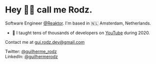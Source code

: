 # Hey 👋🏻 call me Rodz.

Software Engineer [@Reaktor](https://reaktor.com). I'm based in 🇳🇱 Amsterdam, Netherlands.

- 🎥 I taught tens of thousands of developers on [YouTube](https://www.youtube.com/playlist?list=PL85ITvJ7FLohTZv9cC5-PrZ39Q3cugWqp) during 2020.

Contact me at [gui.rodz.dev@gmail.com](mailto:gui.rodz.dev@gmail.com)

Twitter: [@guilherme_rodz](https://twitter.com/guilherme_rodz)  
LinkedIn: [@guilhermerodz](https://linkedin.com/in/guilhermerodz)
